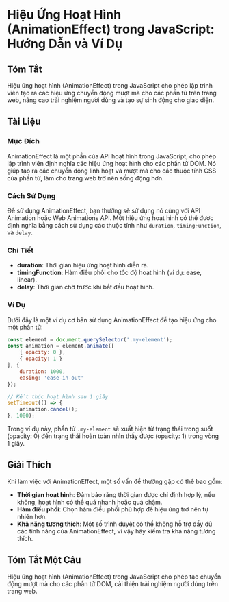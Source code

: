<!--
Meta Description: # Hiệu Ứng Hoạt Hình (AnimationEffect) trong JavaScript: Hướng Dẫn và Ví Dụ ## Tóm Tắt Hiệu ứng hoạt hình (AnimationEffect) trong JavaScript cho phép ...
Meta Keywords: hoạt, hình, cho, hiệu, ứng
-->

# Hiệu Ứng Hoạt Hình (AnimationEffect) trong JavaScript: Hướng Dẫn và Ví Dụ

## Tóm Tắt
Hiệu ứng hoạt hình (AnimationEffect) trong JavaScript cho phép lập trình viên tạo ra các hiệu ứng chuyển động mượt mà cho các phần tử trên trang web, nâng cao trải nghiệm người dùng và tạo sự sinh động cho giao diện.

## Tài Liệu
### Mục Đích
AnimationEffect là một phần của API hoạt hình trong JavaScript, cho phép lập trình viên định nghĩa các hiệu ứng hoạt hình cho các phần tử DOM. Nó giúp tạo ra các chuyển động linh hoạt và mượt mà cho các thuộc tính CSS của phần tử, làm cho trang web trở nên sống động hơn.

### Cách Sử Dụng
Để sử dụng AnimationEffect, bạn thường sẽ sử dụng nó cùng với API Animation hoặc Web Animations API. Một hiệu ứng hoạt hình có thể được định nghĩa bằng cách sử dụng các thuộc tính như `duration`, `timingFunction`, và `delay`.

### Chi Tiết
- **duration**: Thời gian hiệu ứng hoạt hình diễn ra.
- **timingFunction**: Hàm điều phối cho tốc độ hoạt hình (ví dụ: ease, linear).
- **delay**: Thời gian chờ trước khi bắt đầu hoạt hình.

### Ví Dụ
Dưới đây là một ví dụ cơ bản sử dụng AnimationEffect để tạo hiệu ứng cho một phần tử:

```javascript
const element = document.querySelector('.my-element');
const animation = element.animate([
    { opacity: 0 },
    { opacity: 1 }
], {
    duration: 1000,
    easing: 'ease-in-out'
});

// Kết thúc hoạt hình sau 1 giây
setTimeout(() => {
    animation.cancel();
}, 1000);
```

Trong ví dụ này, phần tử `.my-element` sẽ xuất hiện từ trạng thái trong suốt (opacity: 0) đến trạng thái hoàn toàn nhìn thấy được (opacity: 1) trong vòng 1 giây.

## Giải Thích
Khi làm việc với AnimationEffect, một số vấn đề thường gặp có thể bao gồm:
- **Thời gian hoạt hình**: Đảm bảo rằng thời gian được chỉ định hợp lý, nếu không, hoạt hình có thể quá nhanh hoặc quá chậm.
- **Hàm điều phối**: Chọn hàm điều phối phù hợp để hiệu ứng trở nên tự nhiên hơn.
- **Khả năng tương thích**: Một số trình duyệt có thể không hỗ trợ đầy đủ các tính năng của AnimationEffect, vì vậy hãy kiểm tra khả năng tương thích.

## Tóm Tắt Một Câu
Hiệu ứng hoạt hình (AnimationEffect) trong JavaScript cho phép tạo chuyển động mượt mà cho các phần tử DOM, cải thiện trải nghiệm người dùng trên trang web.